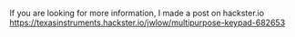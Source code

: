 
If you are looking for more information, I made a post on hackster.io
https://texasinstruments.hackster.io/jwlow/multipurpose-keypad-682653
